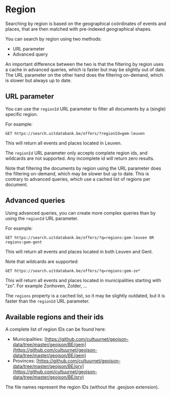 # Region

Searching by region is based on the geographical coördinates of events and places, that are then matched with pre-indexed geographical shapes.

You can search by region using two methods:

* URL parameter
* Advanced query

An important difference between the two is that the filtering by region uses a cache in advanced queries, which is faster but may be slightly out of date. The URL parameter on the other hand does the filtering on-demand, which is slower but always up to date.

## URL parameter

You can use the `regionId` URL parameter to filter all documents by a \(single\) specific region.

For example:

```
GET https://search.uitdatabank.be/offers/?regionId=gem-leuven
```

This will return all events and places located in Leuven.

The `regionId` URL parameter only accepts complete region ids, and wildcards are not supported. Any incomplete id will return zero results.

Note that filtering the documents by region using the URL parameter does the filtering on-demand, which may be slower but up to date. This is contrary to advanced queries, which use a cached list of regions per document.

## Advanced queries

Using advanced queries, you can create more complex queries than by using the `regionId` URL parameter.

For example:

```
GET https://search.uitdatabank.be/offers/?q=regions:gem-leuven OR regions:gem-gent
```

This will return all events and places located in both Leuven and Gent.

Note that wildcards are supported:

```
GET https://search.uitdatabank.be/offers/?q=regions:gem-zo*
```

This will return all events and places located in municipalities starting with "zo". For example Zonhoven, Zolder, ...

The `regions` property is a cached list, so it may be slightly outdated, but it is faster than the `regionId` URL parameter.

## Available regions and their ids

A complete list of region IDs can be found here:

* Municipalities: [https://github.com/cultuurnet/geojson-data/tree/master/geojson/BE/gem](https://github.com/cultuurnet/geojson-data/tree/master/geojson/BE/gem)
* Provinces: [https://github.com/cultuurnet/geojson-data/tree/master/geojson/BE/prv](https://github.com/cultuurnet/geojson-data/tree/master/geojson/BE/prv)

The file names represent the region IDs \(without the .geojson extension\).

